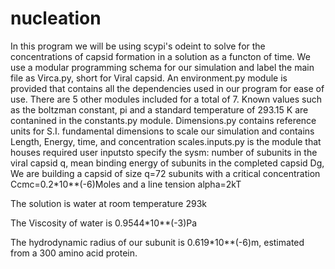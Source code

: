 # nucleation


In this program we will be using scypi's odeint to solve for the concentrations of capsid formation in a solution as a functon of time.
We use a modular programming schema for our simulation and label the main file as Virca.py, short for Viral capsid. An environment.py module is provided that contains all the dependencies used in our program for ease of use. There are 5 other modules included for a total of 7. Known values such as the boltzman constant, pi and a standard temperature of 293.15 K are contanined in the constants.py module. Dimensions.py contains reference units for S.I. fundamental dimensions to scale our simulation and contains Length, Energy, time, and concentration scales.inputs.py is the module that houses required user inputsto specify the sysm: number of subunits in the viral capsid q, mean binding energy of subunits in the completed capsid Dg,
We are building a capsid of size q=72 subunits
with a critical concentration Ccmc=0.2*10**(-6)Moles
and a line tension alpha=2kT

The solution is water at room temperature 293k

The Viscosity of water is 0.9544*10**(-3)Pa

The hydrodynamic radius of our subunit is 0.619*10**(-6)m, estimated from a 300 amino acid protein.
